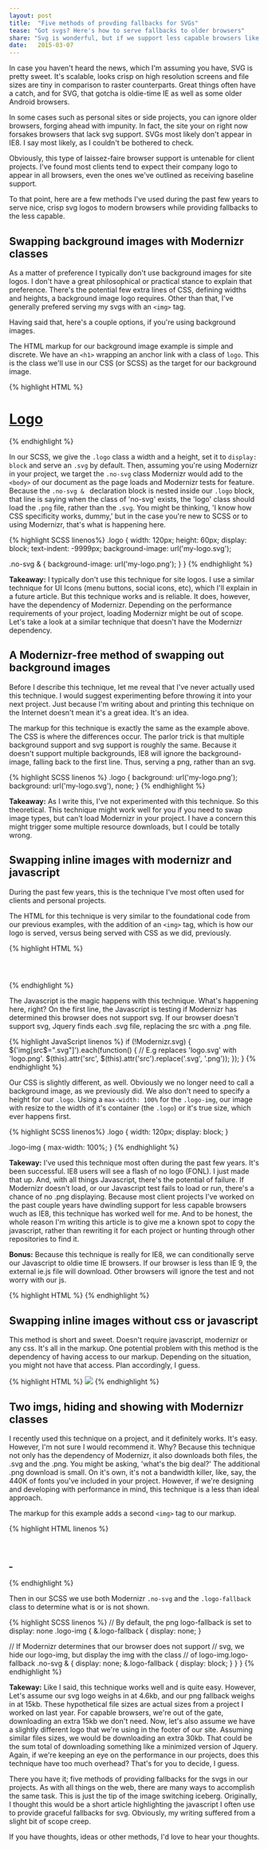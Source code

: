 ```yaml
---
layout: post
title:  "Five methods of provding fallbacks for SVGs"
tease: "Got svgs? Here's how to serve fallbacks to older browsers"
share: "Svg is wonderful, but if we support less capable browsers like IE8, we need fallbacks. Here's five possible methods."
date:   2015-03-07
---
```



In case you haven't heard the news, which I'm assuming you have, SVG is pretty sweet. It's scalable, looks crisp on high resolution screens and file sizes are tiny in comparison to raster counterparts. Great things often have a catch, and for SVG, that gotcha is oldie-time IE as well as some older Android browsers.

In some cases such as personal sites or side projects, you can ignore older browsers, forging ahead with impunity. In fact, the site your on right now forsakes browsers that lack svg support. SVGs most likely don't appear in IE8. I say most likely, as I couldn't be bothered to check.

Obviously, this type of laissez-faire browser support is untenable for client projects. I've found most clients tend to expect their company logo to appear in all browsers, even the ones we've outlined as receiving baseline support.

To that point, here are a few methods I've used during the past few years to serve nice, crisp svg logos to modern browsers while providing fallbacks to the less capable.

## Swapping background images with Modernizr classes

As a matter of preference I typically don't use background images for site logos. I don't have a great philosophical or practical stance to explain that preference. There's the potential few extra lines of CSS, defining widths and heights, a background image logo requires. Other than that, I've generally prefered serving my svgs with an `<img>` tag.

Having said that, here's a couple options, if you're using background images.

The HTML markup for our background image example is simple and discrete. We have an `<h1>` wrapping an anchor link with a class of `logo`. This is the class we'll use in our CSS (or SCSS) as the target for our background image.

<div class="code-block" data-code="HTML">
{% highlight HTML %}
<h1 class="logo-mod">
  <a class="logo" href="/">Logo</a>
</h1>  <!-- /logo -->
{% endhighlight %}
</div>

In our SCSS, we give the `.logo` class a width and a height, set it to `display: block` and serve an `.svg` by default. Then, assuming you're using Modernizr in your project, we target the `.no-svg` class Modernizr would add to the `<body>` of our document as the page loads and Modernizr tests for feature. Because the `.no-svg & ` declaration block is nested inside our `.logo` block, that line is saying when the class of 'no-svg' exists, the 'logo' class should load the `.png` file, rather than the `.svg`. You might be thinking, 'I know how CSS specificity works, dummy,' but in the case you're new to SCSS or to using Modernizr, that's what is happening here.

<div class="code-block" data-code="SCSS">
{% highlight SCSS linenos%}
.logo {
  width: 120px;
  height: 60px;
  display: block;
  text-indent: -9999px;
  background-image: url('my-logo.svg');

  .no-svg & {
    background-image: url('my-logo.png');
  }
}
{% endhighlight %}
</div>

**Takeaway:** I typically don't use this technique for site logos. I use a similar technique for UI Icons (menu buttons, social icons, etc), which I'll explain in a future article. But this technique works and is reliable. It does, however, have the dependency of Modernizr. Depending on the performance requirements of your project, loading Modernizr might be out of scope. Let's take a look at a similar technique that doesn't have the Modernizr dependency.

## A Modernizr-free method of swapping out background images
Before I describe this technique, let me reveal that I've never actually used this technique. I would suggest experimenting before throwing it into your next project. Just because I'm writing about and printing this technique on the Internet doesn't mean it's a great idea. It's an idea.

The markup for this technique is exactly the same as the example above. The CSS is where the differences occur. The parlor trick is that multiple background support and svg support is roughly the same. Because it doesn't support multiple backgrounds, IE8 will ignore the background-image, falling back to the first line. Thus, serving a png, rather than an svg.

<div class="code-block" data-code="SCSS">
{% highlight SCSS linenos %}
.logo {
    background: url('my-logo.png');
    background: url('my-logo.svg'), none;
}
{% endhighlight %}
</div>

**Takeaway:** As I write this, I've not experimented with this technique. So this theoretical. This technique might work well for you if you need to swap image types, but can't load Modernizr in your project. I have a concern this might trigger some multiple resource downloads, but I could be totally wrong.


## Swapping inline images with modernizr and javascript

During the past few years, this is the technique I've most often used for clients and personal projects.

The HTML for this technique is very similar to the foundational code from our previous examples, with the addition of an `<img>` tag, which is how our logo is served, versus being served with CSS as we did, previously.

<div class="code-block" data-code="HTML">
{% highlight HTML %}
<h1 class="logo-mod">
  <a class="logo" href="/">
    <img class="logo-img" src="logo.svg" alt="" />
  </a>
</h1>  <!-- /logo -->
{% endhighlight %}
</div>

The Javascript is the magic happens with this technique. What's happening here, right? On the first line, the Javascript is testing if Modernizr has determined this browser does not support svg. If our browser doesn't support svg, Jquery finds each .svg file, replacing the src with a .png file.

<div class="code-block" data-code="Javascript">
{% highlight JavaScript linenos %}
if (!Modernizr.svg) {
  $('img[src$=".svg"]').each(function() {
    // E.g replaces 'logo.svg' with 'logo.png'.
    $(this).attr('src', $(this).attr('src').replace('.svg', '.png'));
  });
}
{% endhighlight %}
</div>

Our CSS is slightly different, as well. Obviously we no longer need to call a background image, as we previously did. We also don't need to specify a height for our `.logo`. Using a `max-width: 100%` for the `.logo-img`, our image with resize to the width of it's container (the `.logo`) or it's true size, which ever happens first.

<div class="code-block" data-code="SCSS">
{% highlight SCSS linenos%}
.logo {
  width: 120px;
  display: block;
}

.logo-img {
  max-width: 100%;
}
{% endhighlight %}
</div>

**Takeway:** I've used this technique most often during the past few years. It's been successful. IE8 users will see a flash of no logo (FONL). I just made that up. And, with all things Javascript, there's the potential of failure. If Modernizr doesn't load, or our Javascript test fails to load or run, there's a chance of no .png displaying. Because most client projects I've worked on the past couple years have dwindling support for less capable browsers wuch as IE8, this technique has worked well for me. And to be honest, the whole reason I'm writing this article is to give me a known spot to copy the javascript, rather than rewriting it for each project or hunting through other repositories to find it.

**Bonus:** Because this technique is really for IE8, we can conditionally serve our Javascript to oldie time IE browsers. If our browser is less than IE 9, the external ie.js file will download. Other browsers will ignore the test and not worry with our js.

<div class="code-block" data-code="HTML">
{% highlight HTML %}
<!--[if lt IE 9]>
  <script src="ie.js" type="text/javascript"></script>
<![endif]-->
{% endhighlight %}
</div>

## Swapping inline images without css or javascript

This method is short and sweet. Doesn't require javascript, modernizr or any css. It's all in the markup. One potential problem with this method is the dependency of having access to our markup. Depending on the situation, you might not have that access. Plan accordingly, I guess.

<div class="code-block" data-code="HTML">
{% highlight HTML %}
<img src="logo.svg" onerror="this.src='logo.png'; this.onerror=null;">
{% endhighlight %}
</div>

## Two imgs, hiding and showing with Modernizr classes

I recently used this technique on a project, and it definitely works. It's easy. However, I'm not sure I would recommend it. Why? Because this technique not only has the dependency of Modernizr, it also downloads both files, the .svg and the .png. You might be asking, 'what's the big deal?' The additional .png download is small. On it's own, it's not a bandwidth killer, like, say, the 440K of fonts you've included in your project. However, if we're designing and developing with performance in mind, this technique is a less than ideal approach.

The markup for this example adds a second `<img>` tag to our markup.

<div class="code-block" data-code="HTML">
{% highlight HTML linenos %}
<h1 class="logo-mod">
  <a class="logo" href="/">
    <img class="nav-logo-img" src="logo.svg" alt="">
    <img class="nav-logo-img logo-fallback" src="logo.png" alt="">
  </a>
</h1>  <!-- /logo -->
{% endhighlight %}
</div>

Then in our SCSS we use both Modernizr `.no-svg` and the `.logo-fallback` class to determine what is or is not shown.

<div class="code-block" data-code="SCSS">
{% highlight SCSS linenos %}
// By default, the png logo-fallback is set to display: none
.logo-img {
  &.logo-fallback {
    display: none;
  }

  // If Modernizr determines that our browser does not support
  // svg, we hide our logo-img, but display the img with the class
  // of logo-img.logo-fallback
  .no-svg & {
    display: none;
    &.logo-fallback {
      display: block;
    }
  }
}
{% endhighlight %}
</div>

**Takeway:** Like I said, this technique works well and is quite easy. However, Let's assume our svg logo weighs in at 4.6kb, and our png fallback weighs in at 15kb. These hypothetical file sizes are actual sizes from a project I worked on last year. For capable browsers, we're out of the gate, downloading an extra 15kb we don't need. Now, let's also assume we have a slightly different logo that we're using in the footer of our site. Assuming similar files sizes, we would be downloading an extra 30kb. That could be the sum total of downloading something like a minimized version of Jquery. Again, if we're keeping an eye on the performance in our projects, does this technique have too much overhead? That's for you to decide, I guess.

There you have it; five methods of providing fallbacks for the svgs in our projects. As with all things on the web, there are many ways to accomplish the same task. This is just the tip of the image switching iceberg. Originally, I thought this would be a short article highlighting the javascript I often use to provide graceful fallbacks for svg. Obviously, my writing suffered from a slight bit of scope creep.

If you have thoughts, ideas or other methods, I'd love to hear your thoughts.
